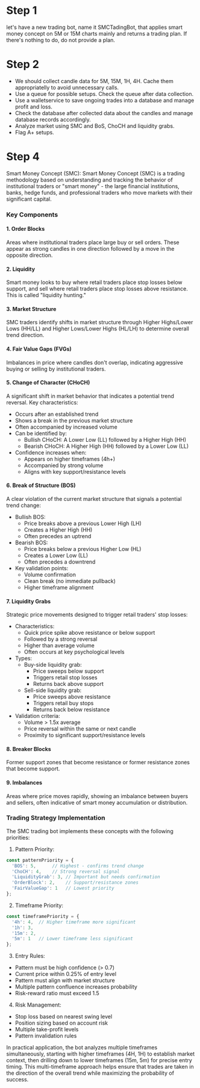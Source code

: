 # Step 1

let's have a new trading bot, name it SMCTadingBot, that applies smart money concept on 5M or 15M charts mainly and returns a trading plan. If there's nothing to do, do not provide a plan. 

# Step 2

- We should collect candle data for 5M, 15M, 1H, 4H. Cache them appropriatelly to avoid unnecessary calls. 
- Use a queue for possible setups. Check the queue after data collection.
- Use a walletservice to save ongoing trades into a database and manage profit and loss. 
- Check the database after collected data about the candles and manage database records accordingly. 
- Analyze market using SMC and BoS, ChoCH and liquidity grabs.
- Flag A+ setups.


# Step 4

Smart Money Concept (SMC):
Smart Money Concept (SMC) is a trading methodology based on understanding and tracking the behavior of institutional traders or "smart money" - the large financial institutions, banks, hedge funds, and professional traders who move markets with their significant capital.

### Key Components

#### 1. Order Blocks
Areas where institutional traders place large buy or sell orders. These appear as strong candles in one direction followed by a move in the opposite direction.

#### 2. Liquidity
Smart money looks to buy where retail traders place stop losses below support, and sell where retail traders place stop losses above resistance. This is called "liquidity hunting."

#### 3. Market Structure
SMC traders identify shifts in market structure through Higher Highs/Lower Lows (HH/LL) and Higher Lows/Lower Highs (HL/LH) to determine overall trend direction.

#### 4. Fair Value Gaps (FVGs)
Imbalances in price where candles don't overlap, indicating aggressive buying or selling by institutional traders.

#### 5. Change of Character (CHoCH)
A significant shift in market behavior that indicates a potential trend reversal. Key characteristics:
- Occurs after an established trend
- Shows a break in the previous market structure
- Often accompanied by increased volume
- Can be identified by:
  - Bullish CHoCH: A Lower Low (LL) followed by a Higher High (HH)
  - Bearish CHoCH: A Higher High (HH) followed by a Lower Low (LL)
- Confidence increases when:
  - Appears on higher timeframes (4h+)
  - Accompanied by strong volume
  - Aligns with key support/resistance levels

#### 6. Break of Structure (BOS)
A clear violation of the current market structure that signals a potential trend change:
- Bullish BOS:
  - Price breaks above a previous Lower High (LH)
  - Creates a Higher High (HH)
  - Often precedes an uptrend
- Bearish BOS:
  - Price breaks below a previous Higher Low (HL)
  - Creates a Lower Low (LL)
  - Often precedes a downtrend
- Key validation points:
  - Volume confirmation
  - Clean break (no immediate pullback)
  - Higher timeframe alignment

#### 7. Liquidity Grabs
Strategic price movements designed to trigger retail traders' stop losses:
- Characteristics:
  - Quick price spike above resistance or below support
  - Followed by a strong reversal
  - Higher than average volume
  - Often occurs at key psychological levels
- Types:
  - Buy-side liquidity grab:
    - Price sweeps below support
    - Triggers retail stop losses
    - Returns back above support
  - Sell-side liquidity grab:
    - Price sweeps above resistance
    - Triggers retail buy stops
    - Returns back below resistance
- Validation criteria:
  - Volume > 1.5x average
  - Price reversal within the same or next candle
  - Proximity to significant support/resistance levels

#### 8. Breaker Blocks
Former support zones that become resistance or former resistance zones that become support.

#### 9. Imbalances
Areas where price moves rapidly, showing an imbalance between buyers and sellers, often indicative of smart money accumulation or distribution.

### Trading Strategy Implementation

The SMC trading bot implements these concepts with the following priorities:

1. Pattern Priority:
```typescript
const patternPriority = {
  'BOS': 5,      // Highest - confirms trend change
  'ChoCH': 4,    // Strong reversal signal
  'LiquidityGrab': 3, // Important but needs confirmation
  'OrderBlock': 2,    // Support/resistance zones
  'FairValueGap': 1   // Lowest priority
};
```

2. Timeframe Priority:
```typescript
const timeframePriority = {
  '4h': 4,  // Higher timeframe more significant
  '1h': 3,
  '15m': 2,
  '5m': 1   // Lower timeframe less significant
};
```

3. Entry Rules:
- Pattern must be high confidence (> 0.7)
- Current price within 0.25% of entry level
- Pattern must align with market structure
- Multiple pattern confluence increases probability
- Risk-reward ratio must exceed 1.5

4. Risk Management:
- Stop loss based on nearest swing level
- Position sizing based on account risk
- Multiple take-profit levels
- Pattern invalidation rules

In practical application, the bot analyzes multiple timeframes simultaneously, starting with higher timeframes (4H, 1H) to establish market context, then drilling down to lower timeframes (15m, 5m) for precise entry timing. This multi-timeframe approach helps ensure that trades are taken in the direction of the overall trend while maximizing the probability of success.